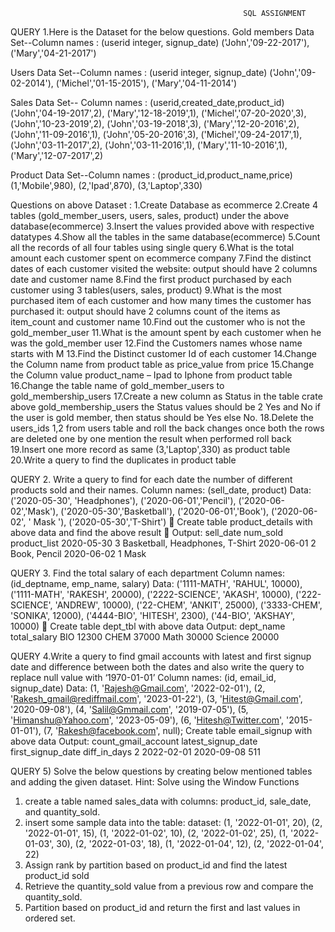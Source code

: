                                                         SQL ASSIGNMENT
QUERY 1.Here is the Dataset for the below questions.
Gold members Data Set--Column names : (userid integer, signup_date)
('John','09-22-2017'), ('Mary','04-21-2017')

Users Data Set--Column names : (userid integer, signup_date)
('John','09-02-2014'), ('Michel','01-15-2015'), ('Mary','04-11-2014')

Sales Data Set-- Column names : (userid,created_date,product_id)
('John','04-19-2017',2), ('Mary','12-18-2019',1), ('Michel','07-20-2020',3), ('John','10-23-2019',2), ('John','03-19-2018',3), ('Mary','12-20-2016',2), ('John','11-09-2016',1), ('John','05-20-2016',3), ('Michel','09-24-2017',1), ('John','03-11-2017',2), ('John','03-11-2016',1), ('Mary','11-10-2016',1), ('Mary','12-07-2017',2)

Product Data Set--Column names : (product_id,product_name,price)
(1,'Mobile',980), (2,'Ipad',870), (3,'Laptop',330)

Questions on above Dataset :
1.Create Database as ecommerce
2.Create 4 tables (gold_member_users, users, sales, product) under the above database(ecommerce)
3.Insert the values provided above with respective datatypes
4.Show all the tables in the same database(ecommerce)
5.Count all the records of all four tables using single query
6.What is the total amount each customer spent on ecommerce company
7.Find the distinct dates of each customer visited the website:                       output should have 2 columns date and customer name
8.Find the first product purchased by each customer using 3 tables(users, sales, product)
9.What is the most purchased item of each customer and how many times the customer has purchased it: output should have 2 columns count of the items as item_count and customer name
10.Find out the customer who is not the gold_member_user
11.What is the amount spent by each customer when he was the gold_member user
12.Find the Customers names whose name starts with M
13.Find the Distinct customer Id of each customer
14.Change the Column name from product table as price_value from price
15.Change the Column value product_name – Ipad to Iphone from product table
16.Change the table name of gold_member_users to gold_membership_users
17.Create a new column  as Status in the table crate above gold_membership_users  the Status values should be 2 Yes and No if the user is gold member, then status should be Yes else No.
18.Delete the users_ids 1,2 from users table and roll the back changes once both the rows are deleted one by one mention the result when performed roll back
19.Insert one more record as same (3,'Laptop',330) as product table
20.Write a query to find the duplicates in product table

QUERY 2. Write a query to find for each date the number of different products sold and their names. 
Column names: (sell_date, product)
Data: ('2020-05-30', 'Headphones'),
('2020-06-01','Pencil'),
('2020-06-02','Mask'),
('2020-05-30','Basketball'),
('2020-06-01','Book'),
('2020-06-02', ' Mask '),
('2020-05-30','T-Shirt')
	Create table product_details with above data and find the above result
	Output:
sell_date	num_sold	product_list
2020-05-30	3	Basketball, Headphones, T-Shirt
2020-06-01	2	Book, Pencil
2020-06-02	1	Mask

QUERY 3. Find the total salary of each department
Column names:(id_deptname, emp_name, salary)
Data: 
('1111-MATH', 'RAHUL', 10000),
('1111-MATH', 'RAKESH', 20000),
('2222-SCIENCE', 'AKASH', 10000),
('222-SCIENCE', 'ANDREW', 10000),
('22-CHEM', 'ANKIT', 25000),
('3333-CHEM', 'SONIKA', 12000),
('4444-BIO', 'HITESH', 2300),
('44-BIO', 'AKSHAY', 10000)
	Create table dept_tbl with above data
Output: 
dept_name	total_salary
BIO	12300
CHEM 	37000
Math	30000
Science	20000



QUERY 4.Write a query to find gmail accounts with latest and first signup date and difference between both the dates and also write the query to replace null value with ‘1970-01-01’
Column names: (id, email_id, signup_date)
Data:
(1, 'Rajesh@Gmail.com', '2022-02-01'),
(2, 'Rakesh_gmail@rediffmail.com', '2023-01-22'),
(3, 'Hitest@Gmail.com', '2020-09-08'),
(4, 'Salil@Gmmail.com', '2019-07-05'),
(5, 'Himanshu@Yahoo.com', '2023-05-09'),
(6, 'Hitesh@Twitter.com', '2015-01-01'),
(7, 'Rakesh@facebook.com', null);
Create table email_signup with above data
Output:
count_gmail_account	latest_signup_date	first_signup_date	diff_in_days
2	2022-02-01	2020-09-08	511

QUERY 5) Solve the below questions by creating below mentioned tables and adding the given dataset.
Hint: Solve using the Window Functions
1)	create a table named sales_data with columns: product_id, sale_date, and  quantity_sold.
2)	insert some sample data into the table:
dataset: 
(1, '2022-01-01', 20),
   		(2, '2022-01-01', 15),
   		(1, '2022-01-02', 10),
    		(2, '2022-01-02', 25),
    		(1, '2022-01-03', 30),
    		(2, '2022-01-03', 18),
    		(1, '2022-01-04', 12),
    	(2, '2022-01-04', 22)
3)	Assign rank by partition based on product_id and find the latest product_id sold
4)	Retrieve the quantity_sold value from a previous row and compare the quantity_sold.
5)	Partition based on product_id and return the first and last values in ordered set.
                                                                 
